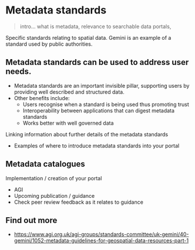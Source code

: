 # Metadata standards

> intro... what is metadata, relevance to searchable data portals, 

Specific standards relating to spatial data. Gemini is an example of a standard used by public authorities. 

## Metadata standards can be used to address user needs. 
+ Metadata standards are an important invisible pillar, supporting users by providing well described and structured data.
+ Other benefits include:
  + Users recognise when a standard is being used thus promoting trust
  + Interoperability between applications that can digest metadata standards
  + Works better with well governed data

Linking information about further details of the metadata standards
+ Examples of where to introduce metadata standards into your portal


## Metadata catalogues 
Implementation / creation of your portal
+ AGI
+ Upcoming publication / guidance
+ Check peer review feedback as it relates to guidance


## Find out more
+ https://www.agi.org.uk/agi-groups/standards-committee/uk-gemini/40-gemini/1052-metadata-guidelines-for-geospatial-data-resources-part-1
